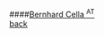 ####[Bernhard Cella <sup>AT</sup>](http://www.salon-fuer-kunstbuch.at)
<br />
<a href="" class="back">back</a>